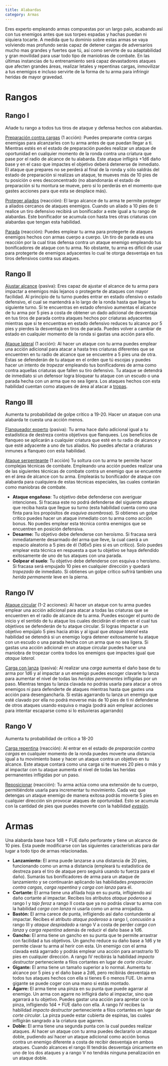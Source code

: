 ```yaml
---
title: Alabardas
category: Armas
---
```


Eres experto empleando armas compuestas por un largo palo, acabando así con tus enemigos antes que sus torpes espadas y hachas puedan ni siquiera tocarte. A medida que tu dominio sobre estas armas se vaya volviendo mas profundo serás capaz de detener cargas de adversarios mucho mas grandes y fuertes que tú, así como servirte de su adaptabilidad y gran movilidad para usar todo tipo de maniobras de combate. En las últimas instancias de tu entrenamiento será capaz devastadores ataques que afecten grandes áreas, realizar letales y repentinas cargas, inmovilizar a tus enemigos e incluso servirte de la forma de tu arma para infringir heridas de mayor gravedad.

# Rangos

## Rango I 

Añade tu rango a todos tus tiros de ataque y defensa hechos con alabardas.

<u>Preparación contra cargas</u> (1 acción): Puedes prepararte contra cargas enemigas para alcanzarles con tu arma antes de que puedan llegar a ti. Mientras estés en el estado de preparación puedes realizar un ataque de oportunidad en cualquier momento de la ronda contra una criatura que pase por el radio de alcance de tu alabarda. Este ataque infligirá +1d6 daño base y en el caso que impactes el objetivo deberá detenerse de inmediato. El ataque que prepares no se perderá al final de la ronda y sólo saldrás del estado de preparación si realizas un ataque, te mueves más de 10 pies de tu posición o eres desconcentrado (no abandonarás el estado de preparación si tu montura se mueve, pero sí lo perderás en el momento que gastes acciones para que esta se desplace más).

<u>Proteger aliados</u> (reacción): El largo alcance de tu arma te permite proteger a aliados cercanos de ataques enemigos. Cuando un aliado a 10 pies de ti realice un tiro defensivo recibirá un bonificador a este igual a tu rango de alabardas. Este bonificador se acumula con hasta tres otras criaturas con alabardas que tengan esta habilidad. 

<u>Parada</u> (reacción): Puedes emplear tu arma para protegerte de ataques enemigos hechos con armas cuerpo a cuerpo. Un tiro de parada es una reacción por la cual tiras defensa contra un ataque enemigo empleando tus bonificadores de ataque con tu arma. No obstante, tu arma es difícil de usar para protegerte de enemigos adyacentes lo cual te otorga desventaja en tus tiros defensivos contra sus ataques.

## Rango II

<u>Ajustar alcance</u> (pasiva): Eres capaz de ajustar el alcance de tu arma para impactar a enemigos más lejanos o protegerte de ataques con mayor facilidad. Al principio de tu turno puedes entrar en estado ofensivo o estado defensivo, el cual se mantendrá a lo largo de la ronda hasta que llegue tu siguiente turno. Si te encuentras en estado ofensivo aumentas el alcance de tu arma por 5 pies a costa de obtener un dado adicional de desventaja en tus tiros de parada contra ataques hechos por criaturas adyacentes mientras que si te encuentras en estado defensivo reduces tu alcance por 5 pies y pierdes la desventaja en tiros de parada. Puedes volver a cambiar de estado en cualquier momento de la ronda si gastas una acción para ello.

<u>Ataque lateral</u> (1 acción): Al hacer un ataque con tu arma puedes emplear una acción adicional para atacar a hasta tres criaturas diferentes que se encuentren en tu radio de alcance que se encuentre a 5 pies una de otra. Estas se defenderán de tu ataque en el orden que tú escojas y puedes hacer un intento de *tropezar* empleando tus bonificadores de arma como contra aquellas criaturas que fallen su tiro defensivo. Tu ataque se detendrá de inmediato si un defensor logra bloquear tu ataque con un escudo o una parada hecha con un arma que no sea ligera. Los ataques hechos con esta habilidad cuentan como ataques de área al atacar a [tropas](https://raldamain.com/rules/Reglas%20adicionales/combate%20de%20masas.html).

## Rango III 

Aumenta tu probabilidad de golpe crítico a 19-20. Hacer un ataque con una alabarda te cuesta una acción menos.

<u>Flanqueador experto</u> (pasiva): Tu arma hace daño adicional igual a tu estadística de destreza contra objetivos que flanquees. Los beneficios de flanqueo se aplicarán a cualquier criatura que esté en tu radio de alcance y que esté adyacente a uno de tus aliados. No puedes afectar a criaturas inmunes a flanqueo con esta habilidad.

<u>Ataque serpenteante</u> (1 acción) Tu soltura con tu arma te permite hacer complejas técnicas de combate. Empleando una acción puedes realizar una de las siguientes técnicas de combate contra un enemigo que se encuentre en el área de alcance con tu arma. Emplearás tu bonificador de ataque con alabarda para cualquiera de estas técnicas especiales, las cuales contarán como maniobras de combate.

- **Ataque engañoso**: Tu objetivo debe defenderse con averiguar intenciones. Si fracasa este no podrá defenderse del siguiente ataque que reciba hasta que llegue su turno (esta habilidad cuenta como una finta para los propósitos de *esquiva asombrosa*). Si obtienes un golpe crítico puedes hacer un ataque inmediato con tu arma como acción bonus. No puedes emplear esta técnica contra enemigos que se encuentren en posición defensiva.
- **Desarme:** Tu objetivo debe defenderse con heroísmo. Si fracasa será inmediatamente desarmado del arma que lleve, la cual caerá a un espacio aleatorio a 5 pies de él (1d6x5 pies si es un crítico). Solo puedes emplear esta técnica en respuesta a que tu objetivo se haya defendido exitosamente de uno de tus ataques con una parada.
- **Golpear el suelo**: Tu objetivo debe defenderse con esquiva o heroísmo. Si fracasa será empujado 10 pies en cualquier dirección y quedará *tropezado* de inmediato. Si obtienes un golpe crítico sufrirá también una *herida permanente* leve en la pierna.

## Rango IV

<u>Ataque circular</u> (1-2 acciones): Al hacer un ataque con tu arma puedes emplear una acción adicional para atacar a todas las criaturas que se encuentren en el radio de alcance de tu arma. Puedes escoger el punto de inicio y el sentido de tu ataque los cuales decidirán el orden en el cual tus objetivos se defenderán de tu ataque circular. Si logras impactar a un objetivo empújalo 5 pies hacia atrás y al igual que *ataque lateral* esta habilidad se detendrá si un enemigo logra detener exitosamente tu ataque con un escudo o una parada hecha con un arma que no sea ligera. Si gastas una acción adicional en un ataque circular puedes hacer una maniobra de tropezar contra todos los enemigos que impactes igual que *ataque lateral*.

<u>Carga con lanza</u> (pasiva): Al realizar una *carga* aumenta el daño base de tu arma por 1d6 y al impactar a un enemigo puedes escoger clavarle tu lanza para aumentar el nivel de todas las *heridas permanentes* infligidas por un paso. Mientras tengas tu lanza clavada no podrás usarla para atacar a otros enemigos ni para defenderte de ataques mientras hasta que gastes una acción para desengancharla. Si estás agarrando tu lanza un enemigo que esté clavado por ella no podrá moverse más de 10 pies de ti ni defenderse de otros ataques usando esquiva o magia (podrá aún emplear acciones para intentar escaparse como si lo estuvieras agarrando)

## Rango V

Aumenta tu probabilidad de crítico a 18-20

<u>Carga repentina</u> (reacción): Al entrar en el estado de *preparación contra cargas* en cualquier momento de la ronda puedes moverte una distancia igual a tu movimiento base y hacer un ataque contra un objetivo en tu alcance. Este ataque contará como una carga si te mueves 20 pies o más y al impactar con tu ataque aumenta el nivel de todas las heridas permanentes infligidas por un paso.

<u>Reposicionar</u> (reacción): Tu arma actúa como una extensión de tu cuerpo, permitiéndote usarla para incrementar tu movimiento. Cada vez que detengas un ataque enemigo de manera exitosa podrás moverte 5 pies en cualquier dirección sin provocar ataques de oportunidad. Esto se acumula con la cantidad de pies que puedes moverte con la habilidad *[evasión](https://raldamain.com/rules/Rangos/Combate/reflejos.html#rango-ii)*.

# Armas

Una alabarda base hace 1d8 + FUE daño perforante y tiene un alcance de 10 pies. Esta puede modificarse con las siguientes características para dar lugar a todo tipo de armas relacionadas.

- **Lanzamiento:** El arma puede lanzarse a una distancia de 20 pies, funcionando como un arma a distancia (empleará tu estadística de destreza para el tiro de ataque pero seguirá usando tu fuerza para el daño). Sumarás tus bonificadores de arma para un ataque de lanzamiento y se continuarán aplicando las habilidades *preparación contra cargas*, *carga repentina* y *carga con lanza* para él.
- **Cortante:** El arma tiene una afilada hoja en su punta, infligiendo así daño cortante al impactar. Recibes los atributos *ataque poderoso* a rango I y *tajo feroz* a rango II costa que ya no podrás clavar tu arma con la habilidad *carga con lanza* ni usarla como un arma arrojadiza.
- **Bastón:** El arma carece de punta, infligiendo así daño contundente al impactar. Recibes el atributo *ataque poderoso* a rango I, *concusión* a rango III y *ataque despiadado* a rango V a costa de perder *carga con lanza* y *carga repentina* además de reducir el daño base a 1d6.
- **Gancho:** El arma tiene un gancho en su punta que te permite arrastrar con facilidad a tus objetivos. Un gancho reduce su daño base a 1d6 y te permite clavar tu arma al herir con esta. Un enemigo con el arma clavada está agarrado y podrás emplear una acción para arrastrarlo 10 pies en cualquier dirección. A rango IV recibirás la habilidad *impacto* *destructor* perteneciente a filos cortantes en lugar de *corte* *circular*.
- **Gigante:** El arma tiene un tamaño superior a lo normal. Aumenta tu alcance por 5 pies y el daño base a 2d6, pero recibirás desventaja en todos tus ataques hechos con ella si tienes 6 o menos FUE. Un arma gigante se puede coger con una mano si estás montado.
- **Agarre:** El arma tiene una pinza en su punta que puede agarrar al enemigo. Un arma con agarre no infligirá daño al impactar, sino que agarrará a tu objetivo. Puedes gastar una acción para apretar con la pinza, infligiendo 1d4 + FUE daño con ella. A rango IV recibes la habilidad *impacto* *destructor* perteneciente a filos cortantes en lugar de *corte circular*. La pinza puede estar cubierta de espinas, las cuales infligirán sangrado a la criatura que agarren.
- **Doble:** El arma tiene una segunda punta con la cual puedes realizar ataques. Al hacer un ataque con tu arma puedes declararlo un ataque doble, pudiendo así hacer un ataque adicional como acción bonus contra un enemigo diferente a costa de recibir desventaja en ambos ataques. Cuando alcances el rango III tendrás desventaja únicamente en uno de los dos ataques y a rango V no tendrás ninguna penalización en un ataque doble.

